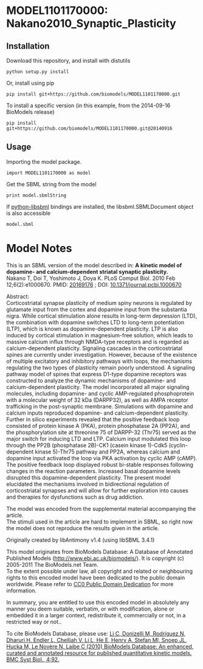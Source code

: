 # MODEL1101170000: Nakano2010_Synaptic_Plasticity

## Installation

Download this repository, and install with distutils

`python setup.py install`

Or, install using pip

`pip install git+https://github.com/biomodels/MODEL1101170000.git`

To install a specific version (in this example, from the 2014-09-16 BioModels release)

`pip install git+https://github.com/biomodels/MODEL1101170000.git@20140916`

## Usage

Importing the model package.

`import MODEL1101170000 as model`

Get the SBML string from the model

`print model.sbmlString`

If [python-libsbml](https://pypi.python.org/pypi/python-libsbml) bindings are
installed, the libsbml.SBMLDocument object is also accessible

`model.sbml`


# Model Notes


This is an SBML version of the model described in: **A kinetic model of
dopamine- and calcium-dependent striatal synaptic plasticity.**  
Nakano T, Doi T, Yoshimoto J, Doya K. PLoS Comput Biol. 2010 Feb
12;6(2):e1000670. PMID:
[20169176](http://www.ncbi.nlm.nih.gov/pubmed/20169176) ; DOI:
[10.1371/journal.pcbi.1000670](dx.doi.org/10.1371/journal.pcbi.1000670)

Abstract:  
Corticostriatal synapse plasticity of medium spiny neurons is regulated by
glutamate input from the cortex and dopamine input from the substantia nigra.
While cortical stimulation alone results in long-term depression (LTD), the
combination with dopamine switches LTD to long-term potentiation (LTP), which
is known as dopamine-dependent plasticity. LTP is also induced by cortical
stimulation in magnesium-free solution, which leads to massive calcium influx
through NMDA-type receptors and is regarded as calcium-dependent plasticity.
Signaling cascades in the corticostriatal spines are currently under
investigation. However, because of the existence of multiple excitatory and
inhibitory pathways with loops, the mechanisms regulating the two types of
plasticity remain poorly understood. A signaling pathway model of spines that
express D1-type dopamine receptors was constructed to analyze the dynamic
mechanisms of dopamine- and calcium-dependent plasticity. The model
incorporated all major signaling molecules, including dopamine- and cyclic
AMP-regulated phosphoprotein with a molecular weight of 32 kDa (DARPP32), as
well as AMPA receptor trafficking in the post-synaptic membrane. Simulations
with dopamine and calcium inputs reproduced dopamine- and calcium-dependent
plasticity. Further in silico experiments revealed that the positive feedback
loop consisted of protein kinase A (PKA), protein phosphatase 2A (PP2A), and
the phosphorylation site at threonine 75 of DARPP-32 (Thr75) served as the
major switch for inducing LTD and LTP. Calcium input modulated this loop
through the PP2B (phosphatase 2B)-CK1 (casein kinase 1)-Cdk5 (cyclin-dependent
kinase 5)-Thr75 pathway and PP2A, whereas calcium and dopamine input activated
the loop via PKA activation by cyclic AMP (cAMP). The positive feedback loop
displayed robust bi-stable responses following changes in the reaction
parameters. Increased basal dopamine levels disrupted this dopamine-dependent
plasticity. The present model elucidated the mechanisms involved in
bidirectional regulation of corticostriatal synapses and will allow for
further exploration into causes and therapies for dysfunctions such as drug
addiction.

The model was encoded from the supplemental material accompanying the article.  
The stimuli used in the article are hard to implement in SBML, so right now
the model does not reproduce the results given in the article.

Originally created by libAntimony v1.4 (using libSBML 3.4.1)

This model originates from BioModels Database: A Database of Annotated
Published Models (http://www.ebi.ac.uk/biomodels/). It is copyright (c)
2005-2011 The BioModels.net Team.  
To the extent possible under law, all copyright and related or neighbouring
rights to this encoded model have been dedicated to the public domain
worldwide. Please refer to [CC0 Public Domain
Dedication](http://creativecommons.org/publicdomain/zero/1.0/) for more
information.

In summary, you are entitled to use this encoded model in absolutely any
manner you deem suitable, verbatim, or with modification, alone or embedded it
in a larger context, redistribute it, commercially or not, in a restricted way
or not..  
  
To cite BioModels Database, please use: [Li C, Donizelli M, Rodriguez N,
Dharuri H, Endler L, Chelliah V, Li L, He E, Henry A, Stefan MI, Snoep JL,
Hucka M, Le Novère N, Laibe C (2010) BioModels Database: An enhanced, curated
and annotated resource for published quantitative kinetic models. BMC Syst
Biol., 4:92.](http://www.ncbi.nlm.nih.gov/pubmed/20587024)


